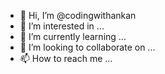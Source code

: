 - 👋 Hi, I’m @codingwithankan
- 👀 I’m interested in ...
- 🌱 I’m currently learning ...
- 💞️ I’m looking to collaborate on ...
- 📫 How to reach me ...

<!---
codingwithankan/codingwithankan is a ✨ special ✨ repository because its `README.md` (this file) appears on your GitHub profile.
You can click the Preview link to take a look at your changes.
--->
